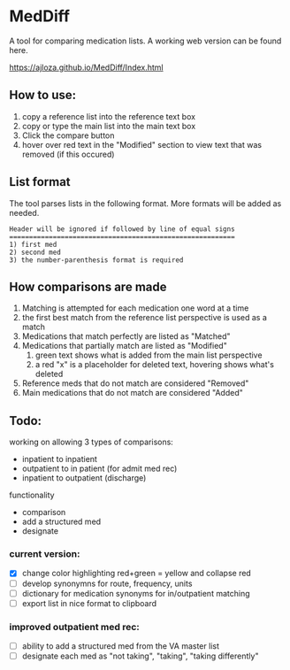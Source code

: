 # MedDiff

A tool for comparing medication lists. A working web version can be found here.

https://ajloza.github.io/MedDiff/Index.html

## How to use:

1. copy a reference list into the reference text box
2. copy or type the main list into the main text box
3. Click the compare button
4. hover over red text in the "Modified" section to view text that was removed (if this occured)


## List format

The tool parses lists in the following format. More formats will be added as needed.

```
Header will be ignored if followed by line of equal signs
=========================================================
1) first med
2) second med
3) the number-parenthesis format is required

```

## How comparisons are made

1. Matching is attempted for each medication one word at a time
2. the first best match from the reference list perspective is used as a match
3. Medications that match perfectly are listed as "Matched"
4. Medications that partially match are listed as "Modified"
   1. green text shows what is added from the main list perspective
   2. a red "x" is a placeholder for deleted text, hovering shows what's deleted
5. Reference meds that do not match are considered "Removed"
6. Main medications that do not match are considered "Added"


## Todo:

working on allowing 3 types of comparisons:
 - inpatient to inpatient
 - outpatient to in patient (for admit med rec)
 - inpatient to outpatient (discharge)

functionality
 - comparison
 - add a structured med
 - designate

### current version:
- [x] change color highlighting red+green = yellow and collapse red
- [ ] develop synonymns for route, frequency, units
- [ ] dictionary for medication synonyms for in/outpatient matching
- [ ] export list in nice format to clipboard

### improved outpatient med rec:
- [ ] ability to add a structured med from the VA master list
- [ ] designate each med as "not taking", "taking", "taking differently"